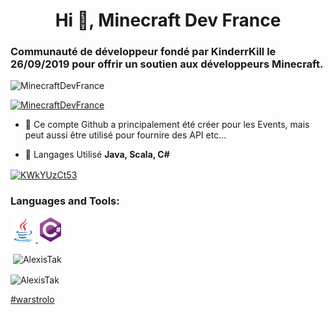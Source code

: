 <h1 align="center">Hi 👋, Minecraft Dev France</h1>
<h3 align="left">Communauté de développeur fondé par KinderrKill le 26/09/2019 pour offrir un soutien aux développeurs Minecraft.</h3>

<p align="left"> <img src="https://komarev.com/ghpvc/?username=MinecraftDevFrance&label=Profile%20views&color=0e75b6&style=flat" alt="MinecraftDevFrance" /> </p>

<p align="left"> <a href="https://github.com/ryo-ma/github-profile-trophy"><img src="https://github-profile-trophy.vercel.app/?username=MinecraftDevFrance" alt="MinecraftDevFrance" /></a> </p>

- 🌟 Ce compte Github a principalement été créer pour les Events, mais peut aussi être utilisé pour fournire des API etc...

- 💬 Langages Utilisé **Java, Scala, C#**


<p align="left">
<a href="https://discord.gg/ym2KzMe" target="blank"><img align="center" src="https://raw.githubusercontent.com/rahuldkjain/github-profile-readme-generator/master/src/images/icons/Social/discord.svg" alt="KWkYUzCt53" height="40" width="40" /></a>
</p>


<h3 align="left">Languages and Tools:</h3>
<p align="left"><a href="https://www.java.com" target="_blank"> <img src="https://raw.githubusercontent.com/devicons/devicon/master/icons/java/java-original.svg" alt="java" width="40" height="40"/> </a>
<a href="https://www.w3schools.com/cs/" target="_blank"> <img src="https://raw.githubusercontent.com/devicons/devicon/master/icons/csharp/csharp-original.svg" alt="csharp" width="40" height="40"/> </a>

<p>&nbsp;<img align="center" src="https://github-readme-stats.vercel.app/api?username=AlexisTak&show_icons=true&cache_seconds=0&locale=en&count_private=true" alt="AlexisTak" /></p

<p><img align="center" src="https://github-readme-streak-stats.herokuapp.com/?user=AlexisTak&" alt="AlexisTak" /></p>

<a href="https://github.com/warstrolo/warstrolo">#warstrolo</a>
